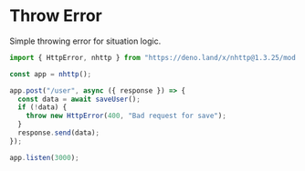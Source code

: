 # Throw Error

Simple throwing error for situation logic.

```js
import { HttpError, nhttp } from "https://deno.land/x/nhttp@1.3.25/mod.ts";

const app = nhttp();

app.post("/user", async ({ response }) => {
  const data = await saveUser();
  if (!data) {
    throw new HttpError(400, "Bad request for save");
  }
  response.send(data);
});

app.listen(3000);
```
